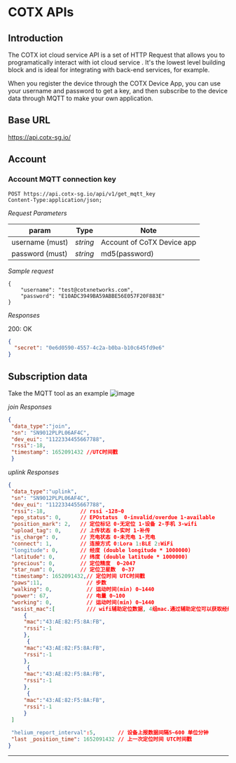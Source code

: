 # COTX APIs

## Introduction
The COTX iot cloud service API is a set of HTTP Request that allows you to programatically interact with iot cloud service . It's the lowest level building block and is ideal for integrating with back-end services, for example.

When you register the device through the COTX Device App, you can use your username and password to get a key, and then subscribe to the device data through MQTT to make your own application.

## Base URL
https://api.cotx-sg.io/

## Account

### Account MQTT connection key

```
POST https://api.cotx-sg.io/api/v1/get_mqtt_key
Content-Type:application/json;
```

_Request Parameters_

| param             | Type     | Note                                     |
| ----------------- | -------- | ---------------------------------------- |
| username (must) | _string_ | Account of CoTX Device app |
| password (must) | _string_ | md5(password) |

_Sample request_
```
{
    "username": "test@cotxnetworks.com",
    "password": "E10ADC3949BA59ABBE56E057F20F883E"
}
```
_Responses_

200: OK

```json
{
  "secret": "0e6d0590-4557-4c2a-b0ba-b10c645fd9e6"
}
```


## Subscription data
Take the MQTT tool as an example
![image](https://user-images.githubusercontent.com/76096088/167827968-a4f11e10-3499-4c7c-a4ee-4e76423a63ce.png)


_join Responses_
```json
{
 "data_type":"join",
 "sn": "SN9012PLPL06AF4C",
 "dev_eui": "1122334455667788",
 "rssi":-18,
 "timestamp": 1652091432 //UTC时间戳 
 }
```

_uplink Responses_
```json
{
 "data_type":"uplink",
 "sn": "SN9012PLPL06AF4C",
 "dev_eui": "1122334455667788",
 "rssi":-18,           // rssi -128~0
 "epo_status": 0,      // EPOstatus  0-invalid/overdue 1-available
 "position_mark": 2,   // 定位标记 0-无定位 1-设备 2-手机 3-wifi
 "upload_tag": 0,      // 上传状态 0-实时 1-补传
 "is_charge": 0,       // 充电状态 0-未充电 1-充电
 "connect": 1,         // 连接方式 0:Lora 1:BLE 2:WiFi
 "longitude": 0,       // 经度 (double longitude * 1000000)
 "latitude": 0,        // 纬度 (double latitude * 1000000)
 "precious": 0,        // 定位精度  0~2047
 "star_num": 0,        // 定位卫星数  0~37
 "timestamp": 1652091432,// 定位时间 UTC时间戳
 "paws":11,              // 步数
 "walking": 0,           // 运动时间(min) 0~1440
 "power": 67,            // 电量 0~100 
 "working": 0,           // 运动时间(min) 0~1440
 "assist_mac":[          /// wifi辅助定位数据, 4组mac.通过辅助定位可以获取经纬度 https://developers.google.com/maps/documentation/geolocation/overview
     {
     "mac":"43:AE:82:F5:8A:FB",
     "rssi":-1
     },
      {
     "mac":"43:AE:82:F5:8A:FB",
     "rssi":-1
     },
      {
     "mac":"43:AE:82:F5:8A:FB",
     "rssi":-1
     },
      {
     "mac":"43:AE:82:F5:8A:FB",
     "rssi":-1
     }
 ]         
 
 "helium_report_interval":5,       // 设备上报数据间隔5~600 单位分钟
 "last _position_time": 1652091432 // 上一次定位时间 UTC时间戳
}
```

---

